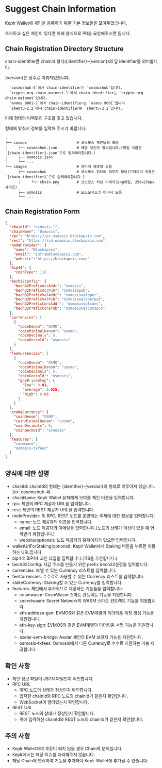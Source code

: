 # Suggest Chain Information
Keplr Wallet에 체인을 등록하기 위한 기본 정보들을 모아두었습니다.

추가하고 싶은 체인이 있다면 아래 양식으로 PR을 요청해주시면 됩니다.

## Chain Registration Directory Structure
chain-identifier란 chainId 형식({identifier}-{version})의 앞 identifier를 의미합니다.

{version}은 정수로 이뤄져있습니다.
```
  `cosmoshub-4`에서 chain-identifier는 `cosmoshub`입니다.
  `crypto-org-chain-mainnet-1`에서 chain-identifier는 `crypto-org-chain-mainnet`입니다.
  `evmos_9001-2`에서 chain-identifier는 `evmos_9001`입니다.
  `shentu-2.2`에서 chain-identifier는 `shentu-2.2`입니다.
```

아래 형태의 디렉토리 구조를 갖고 있습니다.

형태에 맞춰서 정보를 입력해 주시기 바랍니다.
```
.
├── cosmos                       # 코스모스 체인들의 모음
│     ├── cosmoshub.json         # 해당 체인의 정보입니다.(파일 이름은 `{chain-identifier}.json`으로 입력해야합니다.)
│     ├── osmosis.json 
│     └── ...
└── images                       # 이미지 에셋의 모음
      ├── cosmoshub              # 코스모스 허브의 이미지 모음(디렉토리 이름은 `{chain-identifier}`으로 입력해야합니다.)
      │     └── chain.png        # 코스모스 허브 이미지(png파일, 256x256px 사이즈)      
      ├── osmosis                # 오스모시스의 이미지 모음
      └── ...
```

## Chain Registration Form
```json
{
  "chainId": "osmosis-1",
  "chainName": "Osmosis",
  "rpc": "https://rpc-osmosis.blockapsis.com",
  "rest": "https://lcd-osmosis.blockapsis.com",
  "nodeProvider": {
    "name": "Blockapsis",
    "email": "infra@blockapsis.com",
    "website":"https://blockapsis.com/"
  },
  "bip44": {
    "coinType": 118
  },
  "bech32Config": {
    "bech32PrefixAccAddr": "osmosis",
    "bech32PrefixAccPub": "osmosispub",
    "bech32PrefixValAddr": "osmosisvaloper",
    "bech32PrefixValPub": "osmosisvaloperpub",
    "bech32PrefixConsAddr": "osmosisvalcons",
    "bech32PrefixConsPub": "osmosisvalconspub"
  },
  "currencies": [
    {
      "coinDenom": "OSMO",
      "coinMinimalDenom": "uosmo",
      "coinDecimals": 6,
      "coinGeckoId": "osmosis"
    }
  ],
  "feeCurrencies": [
    {
      "coinDenom": "OSMO",
      "coinMinimalDenom": "uosmo",
      "coinDecimals": 6,
      "coinGeckoId": "osmosis",
      "gasPriceStep": {
        "low": 0.01,
        "average": 0.025,
        "high": 0.03
      }
    }
  ],
  "stakeCurrency": {
    "coinDenom": "OSMO",
    "coinMinimalDenom": "uosmo",
    "coinDecimals": 6,
    "coinGeckoId": "osmosis"
  },
  "features": [
    "cosmwasm",
    "osmosis-txfees"
  ]
}
```

## 양식에 대한 설명
- chainId: chainId의 형태는 {identifier}-{version}의 형태로 이루어져 있습니다.(ex. cosmoshub-4)
- chainName: Keplr Wallet 유저에게 보여줄 체인 이름을 입력합니다.
- rpc: 체인의 RPC 제공자 URL을 입력합니다.
- rest: 체인의 REST 제공자 URL을 입력합니다.
- nodeProvider: 위 RPC, REST 노드를 운영하는 주체에 대한 정보를 입력합니다.
   - name: 노드 제공자의 이름을 입력합니다.
   - email: 노드 제공자의 이메일을 입력합니다.(노드의 상태가 이상이 있을 때 연락받기 위함입니다.)
   - website(optional): 노드 제공자의 홈페이지가 있으면 입력합니다.
- walletUrlForStaking(optional): Keplr Wallet에서 Staking 버튼을 누르면 이동하는 URL입니다
- bip44: BIP44 코인 타입을 입력합니다.(118을 추천합니다.)
- bech32Config: 지갑 주소를 만들기 위한 prefix bech32설정을 입력합니다.
- currencies: 보낼 수 있는 Currency 리스트를 입력합니다.
- feeCurrencies: 수수료로 사용할 수 있는 Currency 리스트를 입력합니다.
- stakeCurrency: Staking할 수 있는 Currency를 입력합니다.
- features: 체인에서 추가적으로 제공하는 기능들을 입력합니다.
   - cosmwasm: CosmWasm 스마트 컨트랙트 기능을 지원합니다.
   - secretwasm: Secret Network의 WASM 스마트 컨트랙트 기능을 지원합니다.
   - eth-address-gen: EVMOS와 같은 EVM계열의 이더리움 계정 생성 기능을 지원합니다.
   - eth-key-sign: EVMOS와 같은 EVM계열의 이더리움 서명 기능을 지원합니다.
   - axelar-evm-bridge: Axelar 체인의 EVM 브릿지 기능을 지원합니다.
   - osmosis-txfees: Osmosis에서 다른 Currency로 수수료 지원하는 기능 제공합니다.

## 확인 사항
 - 체인 정보 파일이 JSON 파일인지 확인합니다.
 - RPC URL
   - RPC 노드의 상태가 정상인지 확인합니다.
   - 입력한 chainId와 RPC 노드의 chainId가 같은지 확인합니다.
   - WebSocket이 열려있는지 확인합니다.
- REST URL
   - REST 노드의 상태가 정상인지 확인합니다.
   - 위에 입력하신 chainId와 REST 노드의 chainId가 같은지 확인합니다.

## 주의 사항
 - Keplr Wallet과의 호환이 되지 않을 경우 Chain의 문제입니다.
 - Keplr에서는 해당 이슈를 처리해주지 않습니다.
 - 해당 Chain에 연락하여 기능을 추가해야 Keplr Wallet에 추가될 수 있습니다.